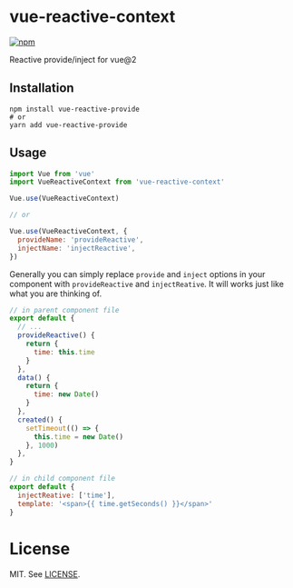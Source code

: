 # vue-reactive-context

[![npm](https://img.shields.io/npm/v/vue-reactive-context.svg)](https://www.npmjs.com/package/vue-reactive-context)

Reactive provide/inject for vue@2

## Installation

```shell
npm install vue-reactive-provide
# or
yarn add vue-reactive-provide
```

## Usage

```javascript
import Vue from 'vue'
import VueReactiveContext from 'vue-reactive-context'

Vue.use(VueReactiveContext)

// or

Vue.use(VueReactiveContext, {
  provideName: 'provideReactive',
  injectName: 'injectReactive',
})
```

Generally you can simply replace `provide` and `inject` options in your component with `provideReactive` and `injectReative`. It will works just like what you are thinking of.

```javascript
// in parent component file
export default {
  // ...
  provideReactive() {
    return {
      time: this.time
    }
  },
  data() {
    return {
      time: new Date()
    }
  },
  created() {
    setTimeout(() => {
      this.time = new Date()
    }, 1000)
  },
}

// in child component file
export default {
  injectReative: ['time'],
  template: '<span>{{ time.getSeconds() }}</span>'
}

```

# License

MIT. See [LICENSE](./LICENSE).
